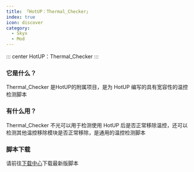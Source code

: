 ```yaml
---
title: 「HotUP：Thermal_Checker」
index: true
icon: discover
category:
  - Skyx
  - Mod
---
```

::: center
HotUP：Thermal_Checker
:::

### 它是什么？

Thermal_Checker 是HotUP的附属项目，是为 HotUP 编写的具有宽容性的温控检测脚本

### 有什么用？

Thermal_Checker 不光可以用于检测使用 HotUP 后是否正常移除温控，还可以检测其他温控移除模块是否正常移除，是通用的温控检测脚本

### 脚本下载
请前往[下载中心](/file.html)下载最新版脚本